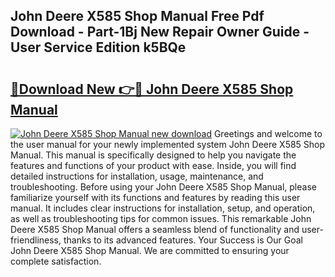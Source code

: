 ## John Deere X585 Shop Manual Free Pdf Download - Part-1Bj New Repair Owner Guide - User Service Edition k5BQe

# <h2><a href="http://bc90933.oget.top/?id=John+Deere+X585+Shop+Manual">🔗Download New 👉🔴 John Deere X585 Shop Manual</a></h2>

[![John Deere X585 Shop Manual new download](https://i.imgur.com/5g1atiW.png)](http://bc90933.oget.top/?id=John+Deere+X585+Shop+Manual)
Greetings and welcome to the user manual for your newly implemented system John Deere X585 Shop Manual. This manual is specifically designed to help you navigate the features and functions of your product with ease. Inside, you will find detailed instructions for installation, usage, maintenance, and troubleshooting. Before using your John Deere X585 Shop Manual, please familiarize yourself with its functions and features by reading this user manual. It includes clear instructions for installation, setup, and operation, as well as troubleshooting tips for common issues. This remarkable John Deere X585 Shop Manual offers a seamless blend of functionality and user-friendliness, thanks to its advanced features. Your Success is Our Goal John Deere X585 Shop Manual. We are committed to ensuring your complete satisfaction.
